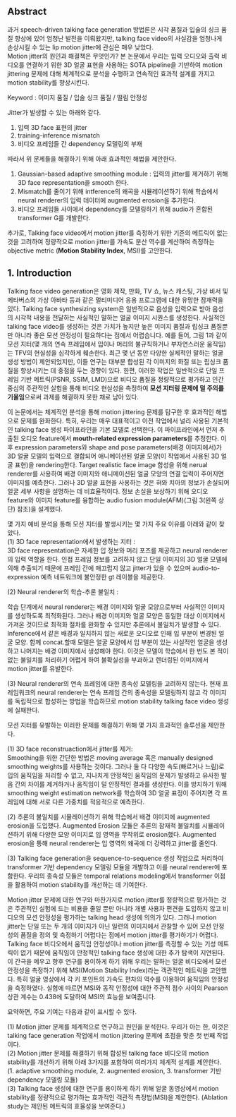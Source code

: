 ## Abstract
과거 speech-driven talking face generation 방법론은 시각 품질과 입술의 싱크 품질 향상에 있어 엄청난 발전을 이뤄왔지만, talking face video의 사실감을 엄청나게 손상시킬 수 있는 lip motion jitter에 관심은 매우 낮았다.  
Motion jitter의 원인과 해결책은 무엇인가? 본 논문에서 우리는 입력 오디오와 출력 비디오를 연결하기 위한 3D 얼굴 표현을 사용하는 SOTA pipeline을 기반하여 motion jittering 문제에 대해 체계적으로 분석을 수행하고 연속적인 효과적 설계를 가지고 motion stability를 향상시킨다.  

Keyword : 이미지 품질 / 입술 싱크 품질 / 떨림 안정성

Jitter가 발생할 수 있는 아래와 같다.  
1) 입력 3D face 표현의 jitter
2) training-inference mismatch
3) 비디오 프레임들 간 dependency 모델링의 부재

따라서 위 문제들을 해결하기 위해 아래 효과적인 해법을 제안한다.  
1) Gaussian-based adaptive smoothing module : 입력의 jitter를 제거하기 위해 3D face representation을 smooth 한다.  
2) Mismatch를 줄이기 위해 intference의 왜곡을 시뮬레이션하기 위해 학습에서 neural renderer의 입력 데이터에 augmented erosion을 추가한다.  
3) 비디오 프레임들 사이에서 dependency를 모델링하기 위해 audio가 혼합된 transformer G를 개발한다.  

추가로, Talking face video에서 motion jitter를 측정하기 위한 기존의 메트릭이 없는것을 고려하여 정량적으로 motion jitter를 가속도 분산 역수를 계산하여 측정하는 objective metric (**Motion Stability Index**, MSI)를 고안한다.  

## 1. Introduction


Talking face video generation은 영화 제작, 만화, TV 쇼, 뉴스 캐스팅, 가상 비서 및 메타버스의 가상 아바타 등과 같은 멀티미디어 응용 프로그램에 대한 유망한 잠재력을 있다. Talking face synthesizing system은 일반적으로 음성을 입력으로 받아 음성의 시각적 내용을 전달하는 사실적인 말하는 얼굴 이미지 시퀀스를 생성한다. 사실적인 talking face video를 생성하는 것은 가치가 높지만 높은 이미지 품질과 립싱크 품질뿐만 아니라 좋은 모션 안정성이 필요하다는 점에서 어렵습니다. 예를 들어, 그림 1과 같이 모션 지터(몇 개의 연속 프레임에서 입이나 머리의 불규칙하거나 부자연스러운 움직임)는 TFV의 현실성을 심각하게 훼손한다. 최근 몇 년 동안 다양한 실제적인 말하는 얼굴 생성 방법이 제안되었지만, 이들 연구는 대부분 합성된 각 이미지의 화질 또는 립싱크 품질을 향상시키는 데 중점을 두는 경향이 있다. 한편, 이러한 작업은 일반적으로 단일 프레임 기반 메트릭(PSNR, SSIM, LMD)으로 비디오 품질을 정량적으로 평가하고 인간 중심의 주관적인 실험을 통해 비디오 현실성을 측정하여 **모션 지터링 문제에 덜 주의를 기울임**으로써 과제를 해결하지 못한 채로 남아 있다.

이 논문에서는 체계적인 분석을 통해 motion jittering 문제를 탐구한 후 효과적인 해법으로 문제를 완화한다. 특히, 우리는 매우 대표적이고 이전 작업에서 널리 사용된 기본적인 talking face 생성 파이프라인을 기본 모델로 선택한다. 이 파이프라인에서 먼저 추출된 오디오 feature에서 **mouth-related expression parameters**를 추정한다. 이후 expression parameters와 shape and pose parameters(배경 이미지에서)가 3D 얼굴 모델의 입력으로 결합되어 애니메이션된 얼굴 모양(이 작업에서 사용된 3D 얼굴 표현)을 rendering한다. Target realistic face image 합성을 위해 nerual renderer를 사용하여 배경 이미지와 애니메이션된 얼굴 모양의 연결 입력이 주어지면 이미지를 예측한다. 그러나 3D 얼굴 표현을 사용하는 것은 혀와 치아의 정보가 손실되어 얼굴 세부 사항을 설명하는 데 비효율적이다. 정보 손실을 보상하기 위해 오디오 feature와 이미지 feature를 융합하는 audio fusion module(AFM)(그림 3(왼쪽 상단) 참조)을 설계했다.  

몇 가지 예비 분석을 통해 모션 지터를 발생시키는 몇 가지 주요 이유를 아래와 같이 찾았다.  
(1) 3D face representation에서 발생하는 지터 :  
3D face representation은 자세한 입 정보와 머리 포즈를 제공하고 neural renderer의 입력 역할을 한다. 인접 프레임 정보를 고려하지 않고 단일 이미지의 3D 얼굴 모델에 의해 추출되기 때문에 프레임 간에 매끄럽지 않고 jitter가 있을 수 있으며 audio-to-expression 예측 네트워크에 불안정한 gt 레이블을 제공한다.  

(2) Neural renderer의 학습-추론 불일치 :  

학습 단계에서 neural renderer는 배경 이미지와 얼굴 모양으로부터 사실적인 이미지를 생성하도록 최적화된다. 그러나 배경 이미지와 얼굴 모양은 동일한 대상 이미지에서 가져온 것이므로 최적화 절차를 완화할 수 있지만 추론에서 불일치가 발생할 수 있다. Inference에서 같은 배경과 일치하지 않는 새로운 오디오로 인해 입 부분이 변경된 얼굴 모양. 함께 concat.할때 모델은 얼굴 모양에서 입 부분이 있는 사실적인 얼굴을 생성하고 나머지는 배경 이미지에서 생성해야 한다. 이것은 모델이 학습에서 한 번도 본 적이 없는 불일치를 처리하기 어렵게 하여 불확실성을 부과하고 렌더링된 이미지에서 motion jitter를 유발한다.  

(3) Neural renderer의 연속 프레임에 대한 종속성 모델링을 고려하지 않는다. 현재 프레임워크의 neural renderer는 연속 프레임 간의 종속성을 모델링하지 않고 각 이미지를 독립적으로 합성하는 방법을 학습하므로 motion stability talking face video 생성에 실패한다.

모션 지터를 유발하는 이러한 문제를 해결하기 위해 몇 가지 효과적인 솔루션을 제안한다.  

(1) 3D face reconstruaction에서 jitter를 제거:  
Smoothing을 위한 간단한 방법은 moving average 혹은 manually designed smoothing weights를 사용하는 것이다. 그러나 둘 다 다양한 속도(빠르거나 느림)로 입의 움직임을 처리할 수 없고, 지나치게 안정적인 움직임의 문제가 발생하고 유사한 발음 간의 차이를 제거하거나 움직임이 덜 안정적인 결과를 생성한다. 이를 방지하기 위해 smoothing weight estimation network를 학습하여 3D 얼굴 표정이 주어지면 각 프레임에 대해 서로 다른 가중치를 적응적으로 예측한다. 

(2) 추론의 불일치를 시뮬레이션하기 위해 학습에서 배경 이미지에 augmented erosion을 도입했다. Augmented Erosion 모듈은 추론의 잠재적 불일치를 시뮬레이션하기 위해 다양한 모양 이미지로 입 영역을 무작위로 erosion했다. Augmented erosion을 통해 neural renderer는 입 영역의 왜곡에 더 강력하고 jitter를 줄인다.  

(3) Talking face generation을 sequence-to-sequence 생성 작업으로 처리하여 transformer 기반 dependency 모델링 모듈을 개발하고 이를 neural renderer에 포함한다. 우리의 종속성 모듈은 temporal relations modeling에서 transformer 이점을 활용하여 motion stability를 개선하는 데 기여한다.

Motion jitter 문제에 대한 연구와 마찬가지로 motion jitter를 정량적으로 평가하는 것은 주관적인 실험에 드는 비용을 줄일 뿐만 아니라 개별 사용자 편견을 도입하지 않고 비디오의 모션 안정성을 평가하는 talking head 생성에 의의가 있다. 그러나 motion jitter는 단일 또는 두 개의 이미지가 아닌 일련의 이미지에서 관찰할 수 있어 모션 안정성의 품질을 정의 및 측정하기 어렵다는 점에서 motion jitter를 평가하기가 어렵다. Talking face 비디오에서 움직임 안정성이나 motion jitter를 측정할 수 있는 기성 메트릭이 없기 때문에 움직임이 안정적인 talking face 생성에 대한 추가 탐색이 지연된다. 이 간극을 메우고 향후 연구를 용이하게 하기 위해 우리는 말하는 얼굴 비디오에서 모션 안정성을 측정하기 위해 MSI(Motion Stability Index)라는 객관적인 메트릭을 고안했다. 특히 얼굴 영상에서 각 키 포인트의 가속도 편차의 역수를 이용하여 움직임의 안정성을 측정하였다. 실험에 따르면 MSI와 동작 안정성에 대한 주관적 점수 사이의 Pearson 상관 계수는 0.438에 도달하여 MSI의 효능을 보여줍니다.  

요약하면, 주요 기여는 다음과 같이 표시할 수 있다.

(1) Motion jitter 문제를 체계적으로 연구하고 원인을 분석한다. 우리가 아는 한, 이것은 talking face generation 작업에서 motion jittering 문제에 초점을 맞춘 첫 번째 작업이다.  
(2) Motion jitter 문제를 해결하기 위해 합성된 talking face 비디오의 motion stability를 개선하기 위해 아래 3가지를 포함하여 여러가지 체계적 설계를 제안한다.  
(1. adaptive smoothing module, 2. augmented erosion, 3. transformer 기반 dependency 모델링 모듈)  
(3) Talking face 생성에 대한 연구를 용이하게 하기 위해 얼굴 동영상에서 motion stability를 정량적으로 평가하는 효과적인 객관적 측정법(MSI)을 제안한다. (Ablation study는 제안된 메트릭의 효율성을 보여준다.)  


